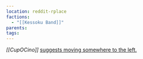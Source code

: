 ```yaml
---
location: reddit-rplace
factions:
  - "[[Kessoku Band]]"
parents: 
tags: 
---
```

*[[CupOCino]]* [suggests moving somewhere to the left.](https://discord.com/channels/1093664259273130084/1131230952119615600/1131578102800191608)
